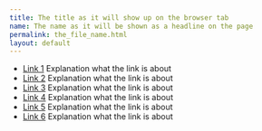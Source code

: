 ```yaml
---
title: The title as it will show up on the browser tab
name: The name as it will be shown as a headline on the page
permalink: the_file_name.html
layout: default
---
```


* [Link 1](https://link1.com)
Explanation what the link is about
* [Link 2](https://link2.com)
Explanation what the link is about
* [Link 3](https://link3.com)
Explanation what the link is about
* [Link 4](https://link4.com)
Explanation what the link is about
* [Link 5](https://link5.com)
Explanation what the link is about
* [Link 6](https://link6.com)
Explanation what the link is about

